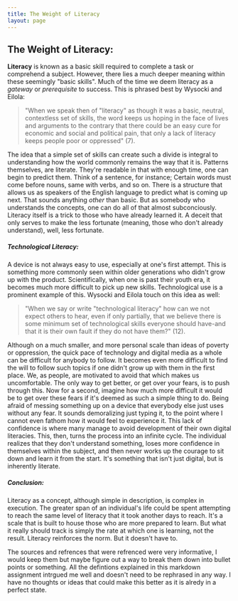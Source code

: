 ```yaml
---
title: The Weight of Literacy
layout: page
---
```


## The Weight of Literacy:

**Literacy** is known as a basic skill required to complete a task or comprehend a subject. However, there lies a much deeper meaning within these seemingly "basic skills". Much of the time we deem literacy as a *gateway* or *prerequisite* to success. This is phrased best by Wysocki and Eilola: 

> "When we speak then of "literacy" as though it was a basic, neutral, contextless set of skills, the word keeps us hoping in the face of lives and arguments to the contrary that there could be an easy cure for economic and social and political pain, that only a lack of literacy keeps people poor or oppressed" (7).

The idea that a simple set of skills can create such a divide is integral to understanding how the world commonly remains the way that it is. Patterns themselves, are literate. They're readable in that with enough time, one can begin to predict them. Think of a sentence, for instance; Certain words must come before nouns, same with verbs, and so on. There is a structure that allows us as speakers of the English language to predict what is coming up next. That sounds anything *other* than basic. But as somebody who understands the concepts, one can do all of that almost subconciously. Literacy itself is a trick to those who have already learned it. A deceit that only serves to make the less fortunate (meaning, those who don't already understand), well, less fortunate.

##### Technological Literacy:

A device is not always easy to use, especially at one's first attempt. This is something more commonly seen within older generations who didn't grow up with the product. Scientifically, when one is past their youth era, it becomes much more difficult to pick up new skills. Technological use is a prominent example of this. Wysocki and Eilola touch on this idea as well:

> "When we say or write "technological literacy" how can we not expect others to hear, even if only partially, that we believe there is some minimum set of technological skills everyone should have-and that it is their own fault if they do not have them?" (12).

Although on a much smaller, and more personal scale than ideas of poverty or oppression, the quick pace of technology and digital media as a whole can be difficult for anybody to follow. It becomes even more difficult to find the will to follow such topics if one didn't grow up with them in the first place. We, as people, are motivated to avoid that which makes us uncomfortable. The only way to get better, or get over your fears, is to push through this. Now for a second, imagine how much more difficult it would be to get over these fears if it's deemed as such a simple thing to do. Being afraid of messing something up on a device that everybody else just uses without any fear. It sounds demoralizing just typing it, to the point where I cannot even fathom how it would feel to experience it. This lack of confidence is where many manage to avoid development of their own digital literacies. This, then, turns the process into an infinite cycle. The individual realizes that they don't understand something, loses more confidence in themselves within the subject, and then never works up the courage to sit down and learn it from the start. It's something that isn't just digital, but is inherently literate.

##### Conclusion:

Literacy as a concept, although simple in description, is complex in execution. The greater span of an individual's life could be spent attempting to reach the same level of literacy that it took another days to reach. It's a scale that is built to house those who are more prepared to learn. But what it really should track is simply the rate at which one is learning, not the result. Literacy reinforces the norm. But it doesn't have to.


The sources and refrences that were refrenced were very informative, I would keep them but maybe figure out a way to break them down into bullet points or something.
All the defintions explained in this markdown assignment intrgued me well and doesn't need to be rephrased in any way.
I have no thoughts or ideas that could make this better as it is alredy in a perfect state.
